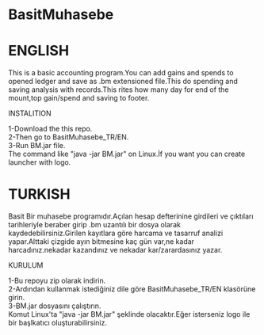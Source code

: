 # BasitMuhasebe
# ENGLISH

This is a basic accounting program.You can add gains and spends to opened ledger and save as .bm extensioned file.This do spending and saving analysis with records.This rites how many day for end of the mount,top gain/spend and saving to footer. 


INSTALITION

1-Download the this repo.       
2-Then go to BasitMuhasebe_TR/EN.           
3-Run BM.jar file.         
  The command like "java -jar BM.jar" on Linux.İf you want you can create launcher with logo.


# TURKISH

Basit Bir muhasebe programıdır.Açılan hesap defterinine girdileri ve çıktıları tarihleriyle beraber girip .bm uzantılı bir dosya olarak kaydedebilirsiniz.Girilen kayıtlara göre harcama ve tasarruf analizi yapar.Alttaki çizgide ayın bitmesine kaç gün var,ne kadar harcadınız.nekadar kazandınız ve nekadar kar/zarardasınız yazar.

KURULUM

1-Bu repoyu zip olarak indirin.        
2-Ardından kullanmak istediğiniz dile göre BasitMuhasebe_TR/EN klasörüne girin.       
3-BM.jar dosyasını çalıştırın.      
  Komut Linux'ta "java -jar BM.jar" şeklinde olacaktır.Eğer isterseniz logo ile bir başlkatıcı oluşturabilirsiniz.        
